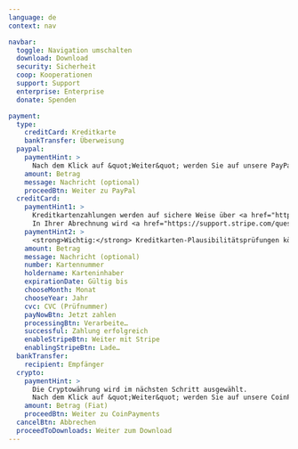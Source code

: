 ```yaml
---
language: de
context: nav

navbar:
  toggle: Navigation umschalten
  download: Download
  security: Sicherheit
  coop: Kooperationen
  support: Support
  enterprise: Enterprise
  donate: Spenden

payment:
  type:
    creditCard: Kreditkarte
    bankTransfer: Überweisung
  paypal:
    paymentHint: >
      Nach dem Klick auf &quot;Weiter&quot; werden Sie auf unsere PayPal-Seite geleitet.
    amount: Betrag
    message: Nachricht (optional)
    proceedBtn: Weiter zu PayPal
  creditCard:
    paymentHint1: >
      Kreditkartenzahlungen werden auf sichere Weise über <a href="https://stripe.com">Stripe</a> bearbeitet. Dabei sind weder Ihre Kartennummer noch der CVC durch uns einsehbar.
      In Ihrer Abrechnung wird <a href="https://support.stripe.com/questions/i-have-a-charge-on-my-card-from-stripe-but-i-m-not-a-stripe-user" target="_blank">eine Buchung von Stripe</a> enthalten sein.
    paymentHint2: >
      <strong>Wichtig:</strong> Kreditkarten-Plausibilitätsprüfungen können fehlschlagen, wenn Sie Anonymisierungsdienste wie Proxies oder Tor nutzen.
    amount: Betrag
    message: Nachricht (optional)
    number: Kartennummer
    holdername: Karteninhaber
    expirationDate: Gültig bis
    chooseMonth: Monat
    chooseYear: Jahr
    cvc: CVC (Prüfnummer)
    payNowBtn: Jetzt zahlen
    processingBtn: Verarbeite…
    successful: Zahlung erfolgreich
    enableStripeBtn: Weiter mit Stripe
    enablingStripeBtn: Lade…
  bankTransfer:
    recipient: Empfänger
  crypto:
    paymentHint: >
      Die Cryptowährung wird im nächsten Schritt ausgewählt.
      Nach dem Klick auf &quot;Weiter&quot; werden Sie auf unsere CoinPayments-Seite geleitet.
    amount: Betrag (Fiat)
    proceedBtn: Weiter zu CoinPayments
  cancelBtn: Abbrechen
  proceedToDownloads: Weiter zum Download
---
```

